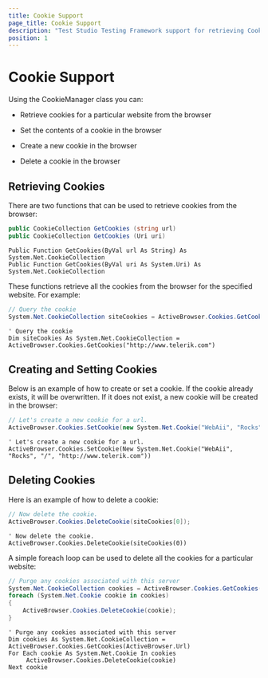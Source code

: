 ```yaml
---
title: Cookie Support
page_title: Cookie Support
description: "Test Studio Testing Framework support for retrieving Cookies from browser using the CookieManager class. "
position: 1
---
```

# Cookie Support

Using the CookieManager class you can:

* Retrieve cookies for a particular website from the browser

* Set the contents of a cookie in the browser

* Create a new cookie in the browser

* Delete a cookie in the browser

## Retrieving Cookies

There are two functions that can be used to retrieve cookies from the browser:


````C#
public CookieCollection GetCookies (string url)
public CookieCollection GetCookies (Uri uri)
````
````VB
Public Function GetCookies(ByVal url As String) As System.Net.CookieCollection
Public Function GetCookies(ByVal uri As System.Uri) As System.Net.CookieCollection
````

These functions retrieve all the cookies from the browser for the specified website. For example:

````C#
// Query the cookie
System.Net.CookieCollection siteCookies = ActiveBrowser.Cookies.GetCookies("http://www.telerik.com");
````
````VB
' Query the cookie
Dim siteCookies As System.Net.CookieCollection = ActiveBrowser.Cookies.GetCookies("http://www.telerik.com")
````

## Creating and Setting Cookies

Below is an example of how to create or set a cookie. If the cookie already exists, it will be overwritten. If it does not exist, a new cookie will be created in the browser:

````C#
// Let's create a new cookie for a url.
ActiveBrowser.Cookies.SetCookie(new System.Net.Cookie("WebAii", "Rocks", "/", "http://www.telerik.com"));
````
````VB
' Let's create a new cookie for a url.
ActiveBrowser.Cookies.SetCookie(New System.Net.Cookie("WebAii", "Rocks", "/", "http://www.telerik.com"))
````

## Deleting Cookies

Here is an example of how to delete a cookie:

````C#
// Now delete the cookie.
ActiveBrowser.Cookies.DeleteCookie(siteCookies[0]);
````
````VB
' Now delete the cookie.
ActiveBrowser.Cookies.DeleteCookie(siteCookies(0))
````

A simple foreach loop can be used to delete all the cookies for a particular website:

````C#
// Purge any cookies associated with this server
System.Net.CookieCollection cookies = ActiveBrowser.Cookies.GetCookies(ActiveBrowser.Url);
foreach (System.Net.Cookie cookie in cookies)
{
    ActiveBrowser.Cookies.DeleteCookie(cookie);
}
````
````VB
' Purge any cookies associated with this server
Dim cookies As System.Net.CookieCollection = ActiveBrowser.Cookies.GetCookies(ActiveBrowser.Url)
For Each cookie As System.Net.Cookie In cookies
     ActiveBrowser.Cookies.DeleteCookie(cookie)
Next cookie
````